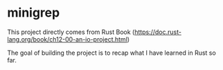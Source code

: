 # minigrep
This project directly comes from Rust Book (https://doc.rust-lang.org/book/ch12-00-an-io-project.html)

The goal of building the project is to recap what I have learned in Rust so far.
